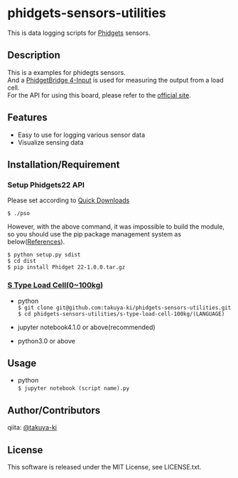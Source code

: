 # phidgets-sensors-utilities

This is data logging scripts for [Phidgets](cvent.com/events/the-11th-international-conference-on-sensing-technology/event-summary-ad2e1df275924f409efbf3291c7101ac.aspx) sensors.

## Description

This is a examples for phidegts sensors.  
And a [PhidgetBridge 4-Input](https://www.phidgets.com/?tier=3&catid=2&pcid=1&prodid=35) is used for measuring the output from a load cell.  
For the API for using this board, please refer to the [official site](https://www.phidgets.com/?tier=3&catid=2&pcid=1&prodid=35).

## Features

- Easy to use for logging various sensor data
- Visualize sensing data

## Installation/Requirement

### Setup Phidgets22 API

Please set according to [Quick Downloads](https://www.phidgets.com/docs/Language_-_Python#Quick_Downloads)

 `$ ./pso`

However, with the above command, it was impossible to build the module,  
so you should use the pip package management system as below([References](https://stackoverflow.com/questions/8295644/pypi-userwarning-unknown-distribution-option-install-requires)).

 `$ python setup.py sdist`  
 `$ cd dist`  
 `$ pip install Phidget 22-1.0.0.tar.gz`  

### [S Type Load Cell(0~100kg)](https://www.phidgets.com/?tier=3&catid=9&pcid=7&prodid=229)

- python  
	`$ git clone git@github.com:takuya-ki/phidgets-sensors-utilities.git`  
	`$ cd phidgets-sensors-utilities/s-type-load-cell-100kg/(LANGUAGE)`

- jupyter notebook4.1.0 or above(recommended)
- python3.0 or above

## Usage

- python  
 `$ jupyter notebook (script name).py`

## Author/Contributors

qiita: [@takuya-ki](http://qiita.com/takuya-ki)

## License

This software is released under the MIT License, see LICENSE.txt.
